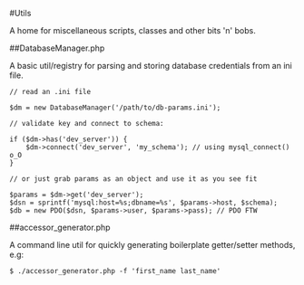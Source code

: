 #Utils

A home for miscellaneous scripts, classes and other bits 'n' bobs. 

##DatabaseManager.php

A basic util/registry for parsing and storing 
database credentials from an ini file.

    // read an .ini file
    
    $dm = new DatabaseManager('/path/to/db-params.ini');

    // validate key and connect to schema:

    if ($dm->has('dev_server')) {
        $dm->connect('dev_server', 'my_schema'); // using mysql_connect() o_O
    }

    // or just grab params as an object and use it as you see fit

    $params = $dm->get('dev_server');
    $dsn = sprintf('mysql:host=%s;dbname=%s', $params->host, $schema);
    $db = new PDO($dsn, $params->user, $params->pass); // PDO FTW

##accessor_generator.php

A command line util for quickly generating 
boilerplate getter/setter methods, e.g:

    $ ./accessor_generator.php -f 'first_name last_name'


